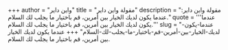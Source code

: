 +++
author = "واين داير"
title = "مقولة واين داير"
description = "مقولة واين داير: عندما يكون لديك الخيار بين أمرين، قم باختيار ما يجلب لك السلام."
quote = '''عندما يكون لديك الخيار بين أمرين، قم باختيار ما يجلب لك السلام.''' 
slug = "عندما-يكون-لديك-الخيار-بين-أمرين-قم-باختيار-ما-يجلب-لك-السلام"
+++
عندما يكون لديك الخيار بين أمرين، قم باختيار ما يجلب لك السلام.
